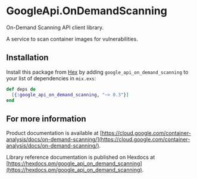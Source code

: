 # GoogleApi.OnDemandScanning

On-Demand Scanning API client library.

A service to scan container images for vulnerabilities.

## Installation

Install this package from [Hex](https://hex.pm) by adding
`google_api_on_demand_scanning` to your list of dependencies in `mix.exs`:

```elixir
def deps do
  [{:google_api_on_demand_scanning, "~> 0.3"}]
end
```

## For more information

Product documentation is available at [https://cloud.google.com/container-analysis/docs/on-demand-scanning/](https://cloud.google.com/container-analysis/docs/on-demand-scanning/).

Library reference documentation is published on Hexdocs at
[https://hexdocs.pm/google_api_on_demand_scanning](https://hexdocs.pm/google_api_on_demand_scanning).
